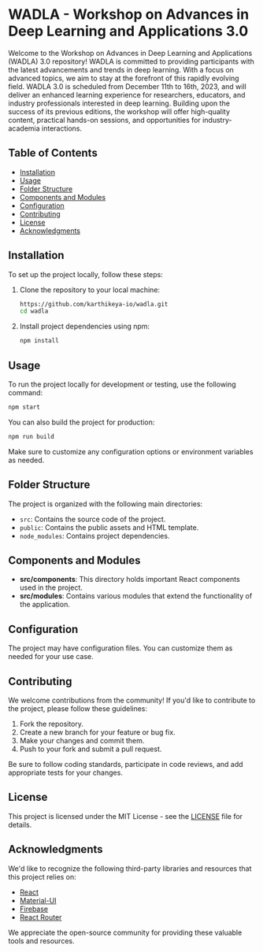 # WADLA - Workshop on Advances in Deep Learning and Applications 3.0

Welcome to the Workshop on Advances in Deep Learning and Applications (WADLA) 3.0 repository! WADLA is committed to providing participants with the latest advancements and trends in deep learning. With a focus on advanced topics, we aim to stay at the forefront of this rapidly evolving field. WADLA 3.0 is scheduled from December 11th to 16th, 2023, and will deliver an enhanced learning experience for researchers, educators, and industry professionals interested in deep learning. Building upon the success of its previous editions, the workshop will offer high-quality content, practical hands-on sessions, and opportunities for industry-academia interactions.

## Table of Contents

- [Installation](#installation)
- [Usage](#usage)
- [Folder Structure](#folder-structure)
- [Components and Modules](#components-and-modules)
- [Configuration](#configuration)
- [Contributing](#contributing)
- [License](#license)
- [Acknowledgments](#acknowledgments)

## Installation

To set up the project locally, follow these steps:

1. Clone the repository to your local machine:

   ```bash
   https://github.com/karthikeya-io/wadla.git
   cd wadla

2. Install project dependencies using npm:
   ```bash
   npm install

## Usage

  To run the project locally for development or testing, use the following command:

  ```bash
  npm start
  ```

  You can also build the project for production:
  ```bash
  npm run build
  ```
  Make sure to customize any configuration options or environment variables as needed.

## Folder Structure

The project is organized with the following main directories:

- `src`: Contains the source code of the project.
- `public`: Contains the public assets and HTML template.
- `node_modules`: Contains project dependencies.

## Components and Modules

- **src/components**: This directory holds important React components used in the project.
- **src/modules**: Contains various modules that extend the functionality of the application.

## Configuration

The project may have configuration files. You can customize them as needed for your use case.

## Contributing

We welcome contributions from the community! If you'd like to contribute to the project, please follow these guidelines:

1. Fork the repository.
2. Create a new branch for your feature or bug fix.
3. Make your changes and commit them.
4. Push to your fork and submit a pull request.

Be sure to follow coding standards, participate in code reviews, and add appropriate tests for your changes.

## License

This project is licensed under the MIT License - see the [LICENSE](LICENSE) file for details.

## Acknowledgments

We'd like to recognize the following third-party libraries and resources that this project relies on:

- [React](https://reactjs.org/)
- [Material-UI](https://mui.com/)
- [Firebase](https://firebase.google.com/)
- [React Router](https://reactrouter.com/)

We appreciate the open-source community for providing these valuable tools and resources.



 
